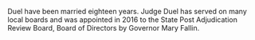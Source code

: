 ﻿---
fname: 'Louis'
lname: 'Duel'
id: 999
published: false
layout: judge-bio
---
Duel have been
married eighteen years. Judge Duel has served on many local boards and
was appointed in 2016 to the State Post Adjudication Review Board, Board
of Directors by Governor Mary Fallin.
